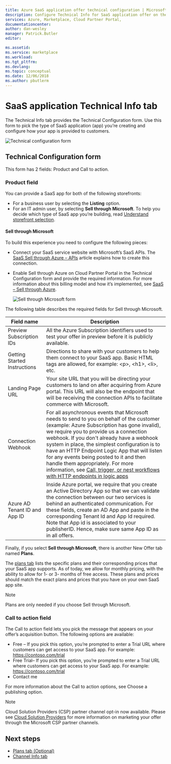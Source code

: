 ```yaml
---
title: Azure SaaS application offer technical configuration | Microsoft Docs
description: Configure Technical Info for SaaS application offer on the Azure Marketplace.
services: Azure, Marketplace, Cloud Partner Portal, 
documentationcenter:
author: dan-wesley
manager: Patrick.Butler  
editor:

ms.assetid: 
ms.service: marketplace
ms.workload: 
ms.tgt_pltfrm: 
ms.devlang: 
ms.topic: conceptual
ms.date: 12/06/2018
ms.author: pbutlerm
---
```


# SaaS application Technical Info tab

The Technical Info tab provides the Technical Configuration form. Use this form to pick the type of SaaS application (app) you’re creating and configure how your app is provided to customers.

![Technical configuration form](./media/saas-techinfo-techconfig.png)

## Technical Configuration form

This form has 2 fields: Product and Call to action.

### Product field

You can provide a SaaS app for both of the following storefronts:
- For a business user by selecting the **Listing** option.
- For an IT admin user, by selecting **Sell through Microsoft**.
To help you decide which type of SaaS app you’re building, read [Understand storefront selection](https://docs.microsoft.com/azure/marketplace/determine-your-listing-type#understand-storefront-selection).

#### Sell through Microsoft
To build this experience you need to configure the following pieces:

- Connect your SaaS service website with Microsoft’s SaaS APIs. The [SaaS Sell through Azure – APIs](https://docs.microsoft.com/azure/marketplace/cloud-partner-portal-orig/cloud-partner-portal-saas-subscription-apis) article explains how to create this connection.
- Enable Sell through Azure on Cloud Partner Portal in the Technical Configuration form and provide the required information. For more information about this billing model and how it’s implemented, see [SaaS – Sell through Azure](https://docs.microsoft.com/azure/marketplace/cloud-partner-portal-orig/cloud-partner-portal-saas-offer-subscriptions).

  ![Sell through Microsoft form](./media/saas-techinfo-sellthrough-ms.png)

The following table describes the required fields for Sell through Microsoft.

|  **Field name**   |  **Description**  |
|  ---------------  |  ---------------  |
|    Preview Subscription IDs               |    All the Azure Subscription identifiers used to test your offer in preview before it is publicly available.               |
|     Getting Started Instructions              |   Directions to share with your customers to help them connect to your SaaS app. Basic HTML tags are allowed, for example: &lt;p&gt;, &lt;h1&gt;, &lt;li&gt;, etc.                |
|    Landing Page URL  |   Your site URL that you will be directing your customers to land on after acquiring from Azure portal. This URL will also be the endpoint that will be receiving the connection APIs to facilitate commerce with Microsoft.                |
|  Connection Webhook    |  For all asynchronous events that Microsoft needs to send to you on behalf of the customer (example: Azure Subscription has gone invalid), we require you to provide us a connection webhook. If you don't already have a webhook system in place, the simplest configuration is to have an HTTP Endpoint Logic App that will listen for any events being posted to it and then handle them appropriately. For more information, see <a href="https://docs.microsoft.com/azure/logic-apps/logic-apps-http-endpoint">Call, trigger, or nest workflows with HTTP endpoints in logic apps</a>                |
|  Azure AD Tenant ID and App ID      |   Inside Azure portal, we require that you create an Active Directory App so that we can validate the connection between our two services is behind an authenticated communication. For these fields, create an AD App and paste in the corresponding Tenant Id and App Id required. Note that App id is associated to your publisherID. Hence, make sure same App ID as in all offers.             |


Finally, if you select **Sell through Microsoft**, there is another New Offer tab named **Plans**. 

The [plans tab](./cpp-plans-tab.md) lists the specific plans and their corresponding prices that your SaaS app supports. As of today, we allow for monthly pricing, with the ability to allow for 1- or 3- months of free access. These plans and prices should match the exact plans and prices that you have on your own SaaS app site.

>[!NOTE] 
>Plans are only needed if you choose Sell through Microsoft.

### Call to action field

The Call to action field lets you pick the message that appears on your offer’s acquisition button. The following options are available:

- Free – If you pick this option, you’re prompted to enter a Trial URL where customers can get access to your SaaS app. For example: https://contoso.com/trial
- Free Trial– If you pick this option, you’re prompted to enter a Trial URL where customers can get access to your SaaS app. For example: https://contoso.com/trial
- Contact me

For more information about the Call to action options, see Choose a publishing option.

>[!Note]
>Cloud Solution Providers (CSP) partner channel opt-in now available.  Please see [Cloud Solution Providers](../../cloud-solution-providers.md) for more information on marketing your offer through the Microsoft CSP partner channels.

## Next steps

- [Plans tab (Optional)](./cpp-plans-tab.md)
- [Channel Info tab](./cpp-channel-info-tab.md)
